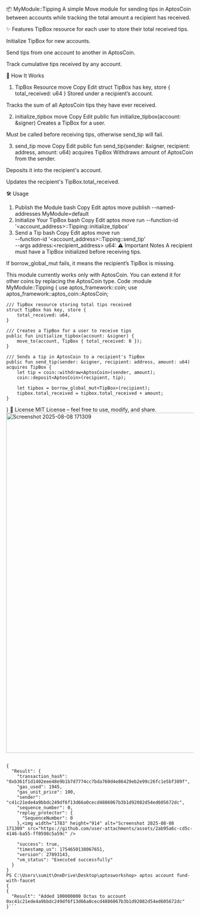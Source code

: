 📦 MyModule::Tipping
A simple Move module for sending tips in AptosCoin between accounts while tracking the total amount a recipient has received.

✨ Features
TipBox resource for each user to store their total received tips.

Initialize TipBox for new accounts.

Send tips from one account to another in AptosCoin.

Track cumulative tips received by any account.

📜 How It Works
1. TipBox Resource
move
Copy
Edit
struct TipBox has key, store {
    total_received: u64
}
Stored under a recipient’s account.

Tracks the sum of all AptosCoin tips they have ever received.

2. initialize_tipbox
move
Copy
Edit
public fun initialize_tipbox(account: &signer)
Creates a TipBox for a user.

Must be called before receiving tips, otherwise send_tip will fail.

3. send_tip
move
Copy
Edit
public fun send_tip(sender: &signer, recipient: address, amount: u64) acquires TipBox
Withdraws amount of AptosCoin from the sender.

Deposits it into the recipient's account.

Updates the recipient's TipBox.total_received.

🛠️ Usage
1. Publish the Module
bash
Copy
Edit
aptos move publish --named-addresses MyModule=default
2. Initialize Your TipBox
bash
Copy
Edit
aptos move run --function-id '<account_address>::Tipping::initialize_tipbox'
3. Send a Tip
bash
Copy
Edit
aptos move run \
  --function-id '<account_address>::Tipping::send_tip' \
  --args address:<recipient_address> u64:<amount>
⚠️ Important Notes
A recipient must have a TipBox initialized before receiving tips.

If borrow_global_mut<TipBox> fails, it means the recipient’s TipBox is missing.

This module currently works only with AptosCoin. You can extend it for other coins by replacing the AptosCoin type.
Code :module MyModule::Tipping {
    use aptos_framework::coin;
    use aptos_framework::aptos_coin::AptosCoin;

    /// TipBox resource storing total tips received
    struct TipBox has key, store {
        total_received: u64,
    }

    /// Creates a TipBox for a user to receive tips
    public fun initialize_tipbox(account: &signer) {
        move_to(account, TipBox { total_received: 0 });
    }

    /// Sends a tip in AptosCoin to a recipient's TipBox
    public fun send_tip(sender: &signer, recipient: address, amount: u64) acquires TipBox {
        let tip = coin::withdraw<AptosCoin>(sender, amount);
        coin::deposit<AptosCoin>(recipient, tip);

        let tipbox = borrow_global_mut<TipBox>(recipient);
        tipbox.total_received = tipbox.total_received + amount;
    }
}
📄 License
MIT License – feel free to use, modify, and share.
 <img width="1783" height="914" alt="Screenshot 2025-08-08 171309" src="https://github.com/user-attachments/assets/b169d55e-5164-464f-b3cf-3ab903ebd1b9" />

```Transaction submitted: https://explorer.aptoslabs.com/txn/0xb361f1d1402eee48e9b1b7d7774cc7bda760d4e86429eb2e99c26fc1e5bf389f?network=devnet

{
  "Result": {
    "transaction_hash": "0xb361f1d1402eee48e9b1b7d7774cc7bda760d4e86429eb2e99c26fc1e5bf389f",
    "gas_used": 1945,
    "gas_unit_price": 100,
    "sender": "c41c21ede4a9bbdc249df6f13d66a0cecd4886067b3b1d92082d54ed605672dc",
    "sequence_number": 0,
    "replay_protector": {
      "SequenceNumber": 0
    },<img width="1783" height="914" alt="Screenshot 2025-08-08 171309" src="https://github.com/user-attachments/assets/2ab95a6c-cd5c-4146-ba55-ff0598c5a59c" />

    "success": true,
    "timestamp_us": 1754650138067651,
    "version": 27893143,
    "vm_status": "Executed successfully"
  }
}
PS C:\Users\sumit\OneDrive\Desktop\aptosworkshop> aptos account fund-with-faucet
{
{
  "Result": "Added 100000000 Octas to account 0xc41c21ede4a9bbdc249df6f13d66a0cecd4886067b3b1d92082d54ed605672dc"
}```
